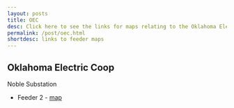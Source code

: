 ```yaml
---
layout: posts
title: OEC
desc: Click here to see the links for maps relating to the Oklahoma Electic Coop.  This is organized by feeders. 
permalink: /post/oec.html
shortdesc: links to feeder maps
---
```


Oklahoma Electric Coop
----------------------

Noble Substation
* Feeder 2 - [map](/coop/oec/snob_f2.html)

